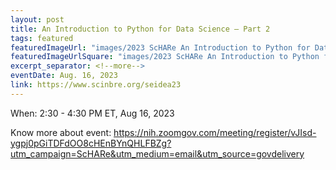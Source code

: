 ```yaml
---
layout: post
title: An Introduction to Python for Data Science – Part 2
tags: featured
featuredImageUrl: "images/2023 ScHARe An Introduction to Python for Data Science Part 2.png"
featuredImageUrlSquare: "images/2023 ScHARe An Introduction to Python for Data Science Part 2.png"
excerpt_separator: <!--more-->
eventDate: Aug. 16, 2023
link: https://www.scinbre.org/seidea23
---
```

                      
When: 2:30 - 4:30 PM ET, Aug 16, 2023  

Know more about event: https://nih.zoomgov.com/meeting/register/vJIsd-ygpj0pGiTDFdOO8cHEnBYnQHLFBZg?utm_campaign=ScHARe&utm_medium=email&utm_source=govdelivery